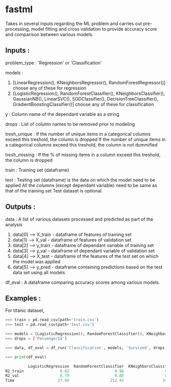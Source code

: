 # fastml

Takes in several inputs regarding the ML problem and carries out pre-processing, model fitting and cross validation to provide accuracy score and comparison between various models.

Inputs :
-------
problem_type : 'Regression' or 'Classification'

models  :
1. [LinearRegression(), KNeighborsRegressor(), RandomForestRegressor()] choose any of these for regression
2. [LogisticRegression(), RandomForestClassifier(), KNeighborsClassifier(), GaussianNB(), LinearSVC(), SGDClassifier(), DecisionTreeClassifier(), GradientBoostingClassifier()] choose any of these for classification

y       : Column name of the dependant variable as a string

drops   : List of column names to be removed prior to modeling

tresh_unique   : If the number of unique items in a categorical columns exceed this treshold, the column is dropped
          If the number of unique items in a categorical columns exceed this treshold, the column is not dummified

tresh_missing   : If the % of missing items in a column exceed this treshold, the column is dropped

train   : Training set (dataframe)

test    : Testing set (dataframe) is the data on which the model need to be applied
          All the columns (except dependant variable) need to be same as that of the training set
          Test dataset is optional.

Outputs :
--------
data    : A list of various datasets processed and predicted as part of the analysis
1. data[0] --> X_train - dataframe of features of training set
2. data[1] --> X_val - dataframe of features of validation set
3. data[2] --> y_train - dataframe of dependant variable of training set
4. data[3] --> y_val - dataframe of dependant variable of validation set
5. data[4] --> X_test - dataframe of the features of the test set on which the model was applied
6. data[5] --> y_pred - dataframe containing predictions based on the test data set using all models

df_eval : A dataframe comparing accuracy scores among various models.


Examples :
---------
For titanic dataset,
```python
>>> train = pd.read_csv(path+'train.csv')
>>> test = pd.read_csv(path+'test.csv')

>>> models = [LogisticRegression(), RandomForestClassifier(), KNeighborsClassifier()]
>>> drops = ['PassengerId']

>>> data, df_eval = df_run('Classification', models, 'Survived', drops, 20, 40, train, test)

>>> print(df_eval)

          LogisticRegression  RandomForestClassifier  KNeighborsClassifier
R2_train                0.82                    0.98                  0.79
R2_val                  0.79                    0.80                  0.69
Time                   27.88                  212.43                 34.91
```
